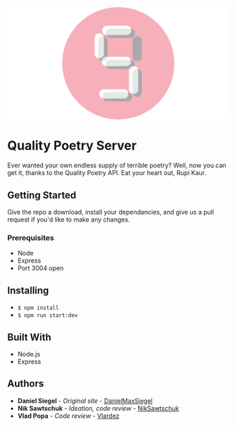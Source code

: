 ![5 to 9](/img/5to9_small.png?raw=true "5 to 9")

# Quality Poetry Server

Ever wanted your own endless supply of terrible poetry? Well, now you can get it, thanks to the Quality Poetry API. Eat your heart out, Rupi Kaur.

## Getting Started

Give the repo a download, install your dependancies, and give us a pull request if you'd like to make any changes.

### Prerequisites

* Node
* Express
* Port 3004 open

## Installing

* `$ npm install`
* `$ npm run start:dev`

## Built With

* Node.js
* Express

## Authors

* **Daniel Siegel** - *Original site* - [DanielMaxSiegel](https://github.com/danielmaxsiegel)
* **Nik Sawtschuk** - *Ideation, code review* - [NikSawtschuk](https://github.com/niksawtschuk)
* **Vlad Popa** - *Code review* - [Vlardez](https://github.com/vlardez)
